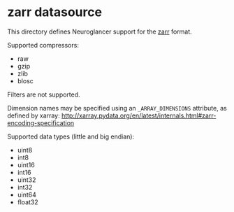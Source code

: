 zarr datasource
=================

This directory defines Neuroglancer support for the [zarr](https://zarr.readthedocs.io/) format.

Supported compressors:

- raw
- gzip
- zlib
- blosc

Filters are not supported.

Dimension names may be specified using an `_ARRAY_DIMENSIONS` attribute, as defined by xarray:
http://xarray.pydata.org/en/latest/internals.html#zarr-encoding-specification

Supported data types (little and big endian):

- uint8
- int8
- uint16
- int16
- uint32
- int32
- uint64
- float32
